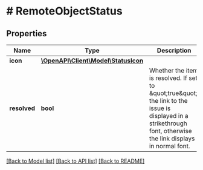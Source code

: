 # # RemoteObjectStatus

## Properties

Name | Type | Description | Notes
------------ | ------------- | ------------- | -------------
**icon** | [**\OpenAPI\Client\Model\StatusIcon**](StatusIcon.md) |  | [optional]
**resolved** | **bool** | Whether the item is resolved. If set to \&quot;true\&quot;, the link to the issue is displayed in a strikethrough font, otherwise the link displays in normal font. | [optional]

[[Back to Model list]](../../README.md#models) [[Back to API list]](../../README.md#endpoints) [[Back to README]](../../README.md)
